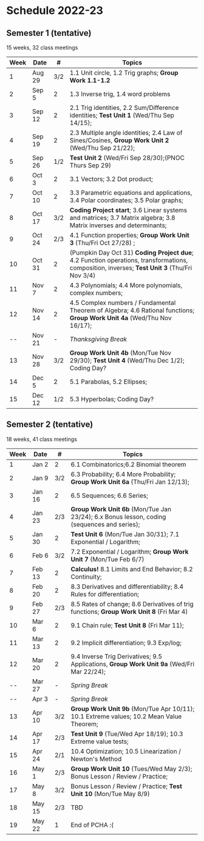# Schedule 2022-23

## Semester 1 (tentative)

15 weeks, 32 class meetings

|Week|Date  |#|Topics|
|----|------|-|------|
|1   |Aug 29|3/2|1.1 Unit circle, 1.2 Trig graphs; __Group Work 1.1-1.2__|
|2   |Sep 5 |2|1.3 Inverse trig, 1.4 word problems |
|3   |Sep 12|2|2.1 Trig identities, 2.2 Sum/Difference identities; __Test Unit 1__ (Wed/Thu Sep 14/15); |
|4   |Sep 19|2|2.3 Multiple angle identities; 2.4 Law of Sines/Cosines, __Group Work Unit 2__ (Wed/Thu Sep 21/22); |
|5   |Sep 26|1/2|__Test Unit 2__ (Wed/Fri Sep 28/30);(PNOC Thurs Sep 29) |
|6   |Oct 3 |2|3.1 Vectors; 3.2 Dot product; |
|7   |Oct 10|2|3.3 Parametric equations and applications, 3.4 Polar coordinates; 3.5 Polar graphs; |
|8   |Oct 17|3/2|__Coding Project start__; 3.6 Linear systems and matrices; 3.7 Matrix algebra; 3.8 Matrix inverses and determinants;|
|9   |Oct 24|2/3|4.1 Function properties; __Group Work Unit 3__ (Thu/Fri Oct 27/28) ;|
|10  |Oct 31|2|(Pumpkin Day Oct 31) __Coding Project due__; 4.2 Function operations, transformations, composition, inverses; __Test Unit 3__ (Thu/Fri Nov 3/4) |
|11  |Nov 7 |2|4.3 Polynomials; 4.4 More polynomials, complex numbers;|
|12  |Nov 14|2|4.5 Complex numbers / Fundamental Theorem of Algebra; 4.6 Rational functions; __Group Work Unit 4a__ (Wed/Thu Nov 16/17); |
|--  |Nov 21|-|_Thanksgiving Break_|
|13  |Nov 28|3/2|__Group Work Unit 4b__ (Mon/Tue Nov 29/30); __Test Unit 4__ (Wed/Thu Dec 1/2); Coding Day? |
|14  |Dec 5 |2|5.1 Parabolas, 5.2 Ellipses; |
|15  |Dec 12|1/2|5.3 Hyperbolas; Coding Day? |

## Semester 2 (tentative)

18 weeks, 41 class meetings

|Week|Date  |#|Topics|
|----|------|-|----------------------------------------|
|1   |Jan 2 |2|6.1 Combinatorics;6.2 Binomial theorem|
|2   |Jan 9 |3/2| 6.3 Probability; 6.4 More Probability; __Group Work Unit 6a__ (Thu/Fri Jan 12/13);|
|3   |Jan 16|2|6.5 Sequences; 6.6 Series; |
|4   |Jan 23|2/3| __Group Work Unit 6b__ (Mon/Tue Jan 23/24); 6.x Bonus lesson, coding (sequences and series);|
|5   |Jan 30|2| __Test Unit 6__ (Mon/Tue Jan 30/31); 7.1 Exponential / Logarithm;|
|6   |Feb 6 |3/2| 7.2 Exponential / Logarithm; __Group Work Unit 7__ (Mon/Tue Feb 6/7) |
|7   |Feb 13|2|__Calculus!__ 8.1 Limits and End Behavior; 8.2 Continuity; |
|8   |Feb 20|2|8.3 Derivatives and differentiability; 8.4 Rules for differentiation; |
|9   |Feb 27|2/3|8.5 Rates of change; 8.6 Derivatives of trig functions; __Group Work Unit 8__ (Fri Mar 4) |
|10  |Mar 6 |2|9.1 Chain rule; __Test Unit 8__ (Fri Mar 11); |
|11  |Mar 13|2|9.2 Implicit differentiation; 9.3 Exp/log;  |
|12  |Mar 20|2|9.4 Inverse Trig Derivatives; 9.5 Applications, __Group Work Unit 9a__ (Wed/Fri Mar 22/24);|
|--  |Mar 27|-|_Spring Break_|
|--  |Apr 3 |-|_Spring Break_|
|13  |Apr 10|3/2|__Group Work Unit 9b__ (Mon/Tue Apr 10/11); 10.1 Extreme values; 10.2 Mean Value Theorem; |
|14  |Apr 17|2/3|__Test Unit 9__ (Tue/Wed Apr 18/19); 10.3 Extreme value tests; |
|15  |Apr 24|2/1|10.4 Optimization; 10.5 Linearization / Newton's Method|
|16  |May 1 |2/3|__Group Work Unit 10__ (Tues/Wed May 2/3); Bonus Lesson / Review / Practice;|
|17  |May 8 |3/2|Bonus Lesson / Review / Practice; __Test Unit 10__ (Mon/Tue May 8/9)|
|18  |May 15|2/3|TBD|
|19  |May 22|1|End of PCHA :( |

